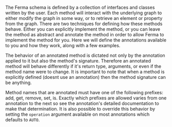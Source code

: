 The Ferma schema is defined by a collection of interfaces and classes written by the user. Each method will interact
with the underlying graph to either modify the graph in some way, or to retrieve an element or property from the graph.
There are two techniques for defining how these methods behave. Either you can explicitly implement the method, or you
can leave the method as abstract and annotate the method in order to allow Ferma to implement the method for you. Here
we will define the annotations available to you and how they work, along with a few examples.

The behavior of an annotated method is dictated not only by the annotation applied to it but also the method's
signature. Therefore an annotated method will behave differently if it's return type, arguments, or even if the method
name were to change. It is important to note that when a method is explicitly defined (doesnt use an annotation) then
the method signature can be anything.

Method names that are annotated must have one of the following prefixes: add, get, remove, set, is. Exactly which 
prefixes are allowed varies from one annotation to the next so see the annotation's detailed documentation to make that
determination. It is also possible to override this behavior by setting the `operation` argument available on most
annotations which defaults to `AUTO`.
